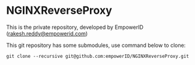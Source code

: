 NGINXReverseProxy
=================

This is the private repository, developed by EmpowerID (rakesh.reddy@empowerid.com)

This git repository has some submodules, use command below to clone:

```
git clone --recursive git@github.com:empowerID/NGINXReverseProxy.git
```
